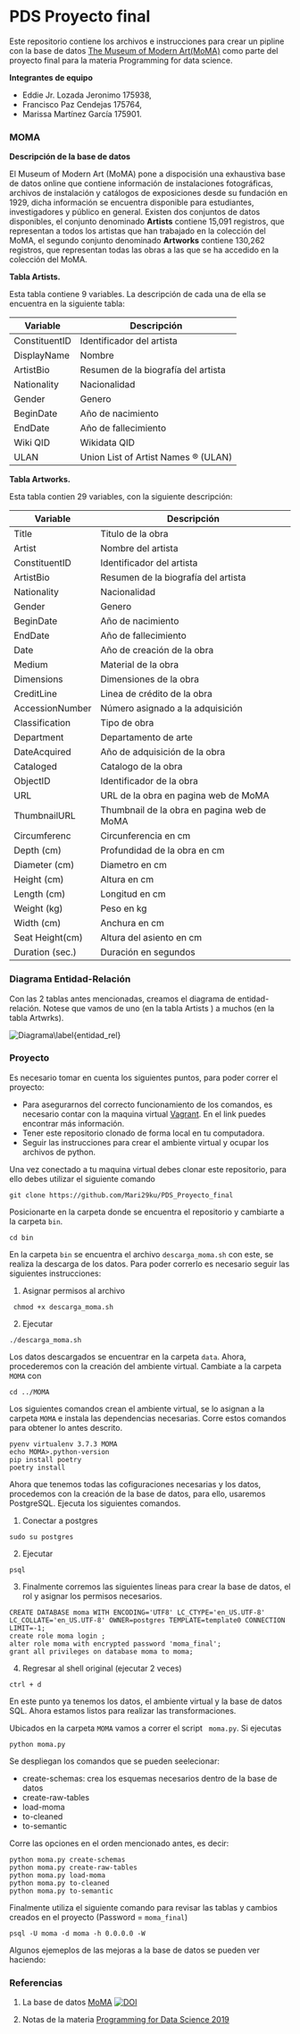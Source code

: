 # PDS Proyecto final

Este repositorio contiene los archivos e instrucciones para crear un pipline con la base de datos [The Museum of Modern Art(MoMA)](https://github.com/MuseumofModernArt/collection) como parte del proyecto final para la materia Programming for data science. 

**Integrantes de equipo**

- Eddie Jr. Lozada Jeronimo 175938, 
- Francisco Paz Cendejas 175764,
- Marissa Martínez García 175901.

### MOMA

**Descripción de la base de datos**

El Museum of Modern Art (MoMA) pone a dispocisión una exhaustiva base de datos online que contiene información de instalaciones fotográficas, archivos de instalación y catálogos de exposiciones desde su fundación en 1929, dicha información se encuentra disponible para estudiantes, investigadores y público en general.
Existen dos conjuntos de datos disponibles, el conjunto denominado **Artists** contiene 15,091 registros, que representan a todos los artistas que han trabajado en la colección del MoMA, el segundo conjunto denominado **Artworks** contiene 130,262 registros, que representan todas las obras a las que se ha accedido en la colección del MoMA.

**Tabla Artists.**

Esta tabla contiene 9 variables. La descripción de cada una de ella se encuentra en la siguiente tabla:


|Variable      | Descripción                         | 
|--------------|-------------------------------------|
|ConstituentID | Identificador del artista           |
|DisplayName   | Nombre                              |
|ArtistBio     | Resumen de la biografía del artista |
|Nationality   | Nacionalidad                        |
|Gender        | Genero                              |
|BeginDate     | Año de nacimiento                   |
|EndDate       | Año de fallecimiento                |
|Wiki QID      | Wikidata QID                        |
|ULAN          | Union List of Artist Names ® (ULAN) |

**Tabla Artworks.**

Esta tabla contien 29 variables, con la siguiente descripción:

|Variable        |Descripción                                  |
|----------------|---------------------------------------------|
|Title           | Titulo de la obra                           |
|Artist          | Nombre del artista                          |
|ConstituentID   | Identificador del artista                   |
|ArtistBio       | Resumen de la biografía del artista         |
|Nationality     | Nacionalidad                                |
|Gender          | Genero                                      |
|BeginDate       | Año de nacimiento                           |
|EndDate         | Año de fallecimiento                        |
|Date            | Año de creación de la obra                  |
|Medium          | Material de la obra                         |
|Dimensions      | Dimensiones de la obra                      |
|CreditLine      | Linea de crédito de la obra                 |
|AccessionNumber | Número asignado a la adquisición            |
|Classification  | Tipo de obra                                |
|Department      | Departamento de arte                        |
|DateAcquired    | Año de adquisición de la obra               |
|Cataloged       | Catalogo de la obra                         |
|ObjectID        | Identificador de la obra                    |
|URL             | URL de la obra en pagina web de MoMA        |
|ThumbnailURL    | Thumbnail de la obra en pagina web de MoMA  |
|Circumferenc    | Circunferencia en cm                        |
|Depth (cm)      | Profundidad de la obra en cm                |
|Diameter (cm)   | Diametro en cm                              |
|Height (cm)     | Altura en cm                                |
|Length (cm)     | Longitud en cm                              |
|Weight (kg)     | Peso en kg                                  |
|Width (cm)      | Anchura en cm                               |
|Seat Height(cm) | Altura del asiento en cm                    |
|Duration (sec.) | Duración en segundos                        |


### Diagrama Entidad-Relación

Con las 2 tablas antes mencionadas, creamos el diagrama de entidad-relación. Notese que vamos de uno (en la tabla Artists ) a muchos (en la tabla Artwrks).

![Diagrama\label{entidad_rel}](docs/esquema_entidad_relacion.png)

### Proyecto

Es necesario tomar en cuenta los siguientes puntos, para poder correr el proyecto:
	
* Para asegurarnos del correcto funcionamiento de los comandos, es necesario contar con la maquina virtual [Vagrant](https://github.com/ITAM-DS/programming-for-data-science-2019). En el link puedes encontrar más información.
* Tener este repositorio clonado de forma local en tu computadora.
* Seguir las instrucciones para crear el ambiente virtual y ocupar los archivos de python.


Una vez conectado a tu maquina virtual debes clonar este repositorio, para ello debes utilizar el siguiente comando

```
git clone https://github.com/Mari29ku/PDS_Proyecto_final
```

Posicionarte en la carpeta donde se encuentra el repositorio y cambiarte a la carpeta `bin`. 

```
cd bin
```

En la carpeta `bin` se encuentra el archivo  `descarga_moma.sh` con este, se realiza la descarga de los datos. Para poder correrlo es necesario seguir las siguientes instrucciones:

1. Asignar permisos al archivo
```
 chmod +x descarga_moma.sh
```

2. Ejecutar
```
./descarga_moma.sh
```

Los datos descargados se encuentrar en la carpeta `data`. Ahora, procederemos con la creación del ambiente virtual. Cambiate a la carpeta `MOMA` con 

```
cd ../MOMA
```

Los siguientes comandos crean el ambiente virtual, se lo asignan a la carpeta `MOMA` e instala las dependencias necesarias. Corre estos comandos para obtener lo antes descrito.

```
pyenv virtualenv 3.7.3 MOMA 
echo MOMA>.python-version 
pip install poetry 
poetry install
```

Ahora que tenemos todas las cofiguraciones necesarias y los datos, procedemos con la creación de la base de datos, para ello, usaremos PostgreSQL. Ejecuta los siguientes comandos. 


1. Conectar a postgres
```
sudo su postgres
```
2. Ejecutar
```
psql
```
3. Finalmente corremos las siguientes lineas para crear la base de datos, el rol y asignar los permisos necesarios.
```
CREATE DATABASE moma WITH ENCODING='UTF8' LC_CTYPE='en_US.UTF-8' LC_COLLATE='en_US.UTF-8' OWNER=postgres TEMPLATE=template0 CONNECTION LIMIT=-1;
create role moma login ;
alter role moma with encrypted password 'moma_final';
grant all privileges on database moma to moma;
```
4. Regresar al shell original (ejecutar 2 veces)
```
ctrl + d
```

En este punto ya tenemos los datos, el ambiente virtual y la base de datos SQL. Ahora estamos listos para realizar las transformaciones.

Ubicados en la carpeta `MOMA` vamos a correr el script ` moma.py`. Si ejecutas 

```
python moma.py
```
Se despliegan los comandos que se pueden seelecionar:

* create-schemas:  crea los esquemas necesarios dentro de la base de datos 
* create-raw-tables
* load-moma
* to-cleaned
* to-semantic

Corre las opciones en el orden mencionado antes, es decir:


```
python moma.py create-schemas
python moma.py create-raw-tables
python moma.py load-moma
python moma.py to-cleaned
python moma.py to-semantic
```


Finalmente utiliza el siguiente comando para revisar las tablas y cambios creados en el proyecto (Password =  `moma_final`)
```
psql -U moma -d moma -h 0.0.0.0 -W 
```

Algunos ejemeplos de las mejoras a la base de datos se pueden ver haciendo:


### Referencias

1. La base de datos [MoMA](https://github.com/MuseumofModernArt/collection) [![DOI](https://zenodo.org/badge/DOI/10.5281/zenodo.3558822.svg)](https://doi.org/10.5281/zenodo.3558822)

2. Notas de la materia [Programming for Data Science 2019](https://github.com/ITAM-DS/programming-for-data-science-2019/blob/master/handbook.pdf)